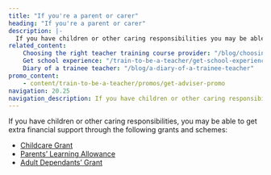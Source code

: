 ```yaml
---
title: "If you're a parent or carer"
heading: "If you're a parent or carer"
description: |-
  If you have children or other caring responsibilities you may be able to get extra financial support.
related_content:
    Choosing the right teacher training course provider: "/blog/choosing-the-right-teacher-training-course-provider"
    Get school experience: "/train-to-be-a-teacher/get-school-experience"
    Diary of a trainee teacher: "/blog/a-diary-of-a-trainee-teacher"
promo_content:
    - content/train-to-be-a-teacher/promos/get-adviser-promo
navigation: 20.25
navigation_description: If you have children or other caring responsibilities you may be able to get extra financial support.
---
```


If you have children or other caring responsibilities, you may be able to get extra financial support through the following grants and schemes:

- [Childcare Grant](https://www.gov.uk/childcare-grant)
- [Parents’ Learning Allowance](https://www.gov.uk/parents-learning-allowance)
- [Adult Dependants’ Grant](https://www.gov.uk/adult-dependants-grant)
